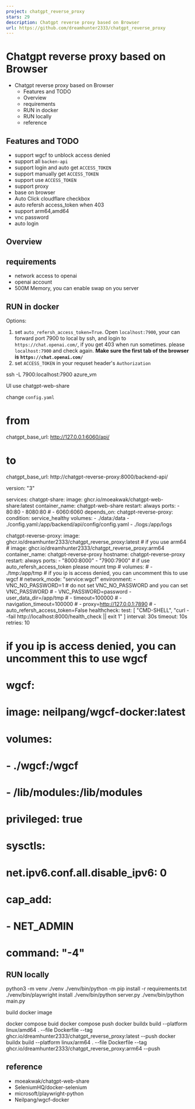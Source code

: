 ```yaml
---
project: chatgpt_reverse_proxy
stars: 29
description: Chatgpt reverse proxy based on Browser
url: https://github.com/dreamhunter2333/chatgpt_reverse_proxy
---
```


Chatgpt reverse proxy based on Browser
======================================

-   Chatgpt reverse proxy based on Browser
    -   Features and TODO
    -   Overview
    -   requirements
    -   RUN in docker
    -   RUN locally
    -   reference

Features and TODO
-----------------

-   support wgcf to unblock access denied
-   support all `backen-api`
-   support login and auto get `ACCESS_TOKEN`
-   support manually get `ACCESS_TOKEN`
-   support use `ACCESS_TOKEN`
-   support proxy
-   base on browser
-   Auto Click cloudflare checkbox
-   auto refersh access\_token when 403
-   support arm64,amd64
-   vnc password
-   auto login

Overview
--------

requirements
------------

-   network access to openai
-   openai account
-   500M Memory, you can enable swap on you server

RUN in docker
-------------

Options:

1.  set `auto_refersh_access_token=True`. Open `localhost:7900`, your can forward port 7900 to local by ssh, and login to `https://chat.openai.com/`, if you get 403 when run sometimes. please `localhost:7900` and check again. **Make sure the first tab of the browser is `https://chat.openai.com/`**
2.  set `ACCESS_TOKEN` in your requset header's `Authorization`

ssh -L 7900:localhost:7900  azure\_vm

UI use chatgpt-web-share

change `config.yaml`

# from
chatgpt\_base\_url: http://127.0.0.1:6060/api/
# to
chatgpt\_base\_url: http://chatgpt-reverse-proxy:8000/backend-api/

version: "3"

services:
  chatgpt-share:
    image: ghcr.io/moeakwak/chatgpt-web-share:latest
    container\_name: chatgpt-web-share
    restart: always
    ports:
      - 80:80
      - 8080:80
      # - 6060:6060
    depends\_on:
      chatgpt-reverse-proxy:
        condition: service\_healthy
    volumes:
      - ./data:/data
      - ./config.yaml:/app/backend/api/config/config.yaml
      - ./logs:/app/logs

  chatgpt-reverse-proxy:
    image: ghcr.io/dreamhunter2333/chatgpt\_reverse\_proxy:latest
    # if you use arm64
    # image: ghcr.io/dreamhunter2333/chatgpt\_reverse\_proxy:arm64
    container\_name: chatgpt-reverse-proxy
    hostname: chatgpt-reverse-proxy
    restart: always
    ports:
      - "8000:8000"
      - "7900:7900"
    # if use auto\_refersh\_access\_token please mount tmp
    # volumes:
    #   - ./tmp:/app/tmp
    # if you ip is access denied, you can uncomment this to use wgcf
    # network\_mode: "service:wgcf"
    environment:
      - VNC\_NO\_PASSWORD=1
      # do not set VNC\_NO\_PASSWORD and you can set VNC\_PASSWORD
      # - VNC\_PASSWORD=password
      - user\_data\_dir=/app/tmp
      # - timeout=100000
      # - navigation\_timeout=100000
      # - proxy=http://127.0.0.1:7890
      # - auto\_refersh\_access\_token=False
    healthcheck:
      test:
        \[
          "CMD-SHELL",
          "curl --fail http://localhost:8000/health\_check || exit 1"
        \]
      interval: 30s
      timeout: 10s
      retries: 10

  # if you ip is access denied, you can uncomment this to use wgcf
  # wgcf:
  #   image: neilpang/wgcf-docker:latest
  #   volumes:
  #     - ./wgcf:/wgcf
  #     - /lib/modules:/lib/modules
  #   privileged: true
  #   sysctls:
  #     net.ipv6.conf.all.disable\_ipv6: 0
  #   cap\_add:
  #     - NET\_ADMIN
  #   command: "-4"

RUN locally
-----------

python3 -m venv ./venv
./venv/bin/python -m pip install -r requirements.txt
./venv/bin/playwright install
./venv/bin/python server.py
./venv/bin/python main.py

build docker image

docker compose buid
docker compose push
docker buildx build --platform linux/amd64 . --file Dockerfile --tag ghcr.io/dreamhunter2333/chatgpt\_reverse\_proxy:latest --push
docker buildx build --platform linux/arm64 . --file Dockerfile --tag ghcr.io/dreamhunter2333/chatgpt\_reverse\_proxy:arm64 --push

reference
---------

-   moeakwak/chatgpt-web-share
-   SeleniumHQ/docker-selenium
-   microsoft/playwright-python
-   Neilpang/wgcf-docker
